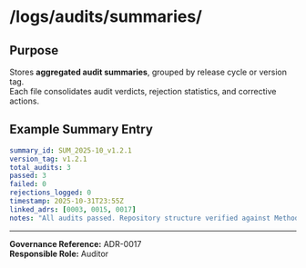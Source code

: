 # /logs/audits/summaries/

## Purpose
Stores **aggregated audit summaries**, grouped by release cycle or version tag.  
Each file consolidates audit verdicts, rejection statistics, and corrective actions.

## Example Summary Entry
```yaml
summary_id: SUM_2025-10_v1.2.1
version_tag: v1.2.1
total_audits: 3
passed: 3
failed: 0
rejections_logged: 0
timestamp: 2025-10-31T23:55Z
linked_adrs: [0003, 0015, 0017]
notes: "All audits passed. Repository structure verified against Method Spec §4.3."
```
---

**Governance Reference:** ADR-0017  
**Responsible Role:** Auditor  
